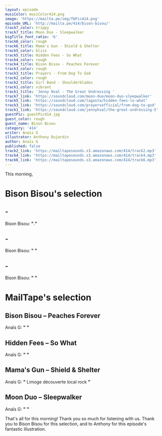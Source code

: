 ```yaml
---
layout: episode
musiColor: musiColor414.png
image: 'https://mailta.pe/img/fbPic414.png'
episode_URL: 'http://mailta.pe/414/bison-bisou/'
track7_color: trippy
track7_title: Moon Duo - Sleepwalker
bigTitle_font_ratio: '6'
track6_color: rough
track6_title: Mama's Gun - Shield & Shelter
track5_color: bliss
track5_title: Hidden Fees - So What
track4_color: rough
track4_title: Bison Bisou - Peaches Forever
track3_color: rough
track3_title: Prayers - From Dog To God
track2_color: rough
track2_title: Girl Band - Shoulderblades
track1_color: vibrant
track1_title: 'Jenny Hval - The Great Undressing '
track7_link: 'https://soundcloud.com/moon-duo/moon-duo-sleepwalker'
track5_link: 'https://soundcloud.com/lagasta/hidden-fees-lo-what'
track3_link: 'https://soundcloud.com/prayersofficial/from-dog-to-god'
track1_link: 'https://soundcloud.com/jennyhval/the-great-undressing-5'
guestPic: guestPic414.jpg
guest_color: rough
guest_name: Bison Bisou
category: '414'
writer: Anaïs G
illustrator: Anthony Dujardin
author: Anaïs G
published: false
track2_link: 'https://mailtapesounds.s3.amazonaws.com/414/track2.mp3'
track4_link: 'https://mailtapesounds.s3.amazonaws.com/414/track4.mp3'
track6_link: 'https://mailtapesounds.s3.amazonaws.com/414/track6.mp3'
---
```

<p id="introduction">This morning, 


</p>

# Bison Bisou's selection

##  - 
Bison Bisou: **"**.**"**

##  -
Bison Bisou: **"** **"** 

##  - 
Bison Bisou: **"** **"**

# MailTape's selection

## Bison Bisou – Peaches Forever
Anaïs G: **"** **"**

## Hidden Fees – So What
Anaïs G: **"** **"**

## Mama's Gun – Shield & Shelter
Anaïs G: **"** Limoge découverte local rock **"**

## Moon Duo  – Sleepwalker
Anaïs G: **"** **"**


<p id="outroduction">That's all for this morning! Thank you so much for listening with us. Thank you to Bison Bisou for this selection, and to Anthony for this episode's fantastic illustration.</p>
